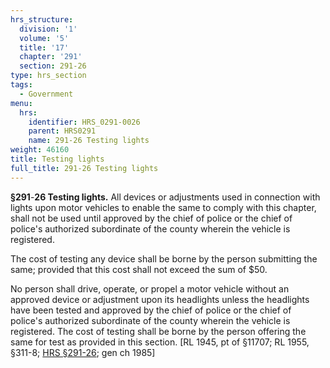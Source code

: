 ```yaml
---
hrs_structure:
  division: '1'
  volume: '5'
  title: '17'
  chapter: '291'
  section: 291-26
type: hrs_section
tags:
  - Government
menu:
  hrs:
    identifier: HRS_0291-0026
    parent: HRS0291
    name: 291-26 Testing lights
weight: 46160
title: Testing lights
full_title: 291-26 Testing lights
---
```

**§291**-**26 Testing lights.** All devices or adjustments used in connection with lights upon motor vehicles to enable the same to comply with this chapter, shall not be used until approved by the chief of police or the chief of police's authorized subordinate of the county wherein the vehicle is registered.

The cost of testing any device shall be borne by the person submitting the same; provided that this cost shall not exceed the sum of $50.

No person shall drive, operate, or propel a motor vehicle without an approved device or adjustment upon its headlights unless the headlights have been tested and approved by the chief of police or the chief of police's authorized subordinate of the county wherein the vehicle is registered. The cost of testing shall be borne by the person offering the same for test as provided in this section. [RL 1945, pt of §11707; RL 1955, §311-8; [HRS §291-26](/title-17/chapter-291/section-291-26/); gen ch 1985]